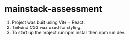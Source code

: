 # mainstack-assessment

 1. Project was built using Vite + React.
 2. Tailwind CSS was used for styling. 
 3. To start up the project run npm install then npm run dev. 